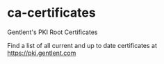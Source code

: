 # ca-certificates
Gentlent's PKI Root Certificates

Find a list of all current and up to date certificates at https://pki.gentlent.com
